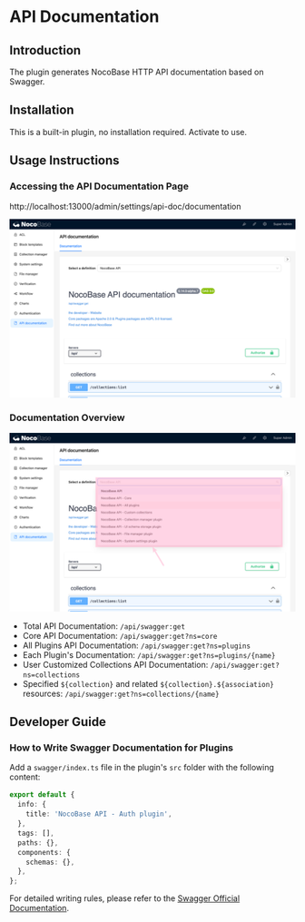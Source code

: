 # API Documentation

<PluginInfo name="api-doc"></PluginInfo>

## Introduction

The plugin generates NocoBase HTTP API documentation based on Swagger.

## Installation

This is a built-in plugin, no installation required. Activate to use.

## Usage Instructions

### Accessing the API Documentation Page

http://localhost:13000/admin/settings/api-doc/documentation

![](./static/NFhXbRvfgoP08QxpAwdclb17nfc.png)

### Documentation Overview

![](./static/HYjubXpVOokLitxuC90cxSzHnJb.png)

- Total API Documentation: `/api/swagger:get`
- Core API Documentation: `/api/swagger:get?ns=core`
- All Plugins API Documentation: `/api/swagger:get?ns=plugins`
- Each Plugin's Documentation: `/api/swagger:get?ns=plugins/{name}`
- User Customized Collections API Documentation: `/api/swagger:get?ns=collections`
- Specified `${collection}` and related `${collection}.${association}` resources: `/api/swagger:get?ns=collections/{name}`

## Developer Guide

### How to Write Swagger Documentation for Plugins

Add a `swagger/index.ts` file in the plugin's `src` folder with the following content:

```typescript
export default {
  info: {
    title: 'NocoBase API - Auth plugin',
  },
  tags: [],
  paths: {},
  components: {
    schemas: {},
  },
};
```

For detailed writing rules, please refer to the [Swagger Official Documentation](https://swagger.io/docs/specification/about/).